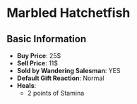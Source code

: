 # Marbled Hatchetfish

## Basic Information

- **Buy Price**: 25$
- **Sell Price**: 11$
- **Sold by Wandering Salesman**: YES
- **Default Gift Reaction**: Normal
- **Heals**:
  - 2 points of Stamina